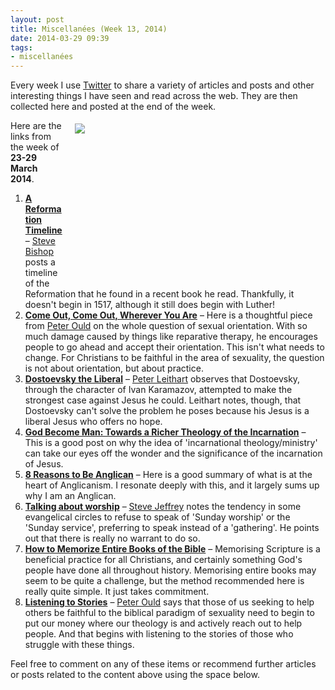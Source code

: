 ```yaml
---
layout: post
title: Miscellanées (Week 13, 2014)
date: 2014-03-29 09:39
tags:
- miscellanées
---
```

Every week I use <a href="http://twitter.com/jakebelder">Twitter</a> to share a variety of articles and posts and other interesting things I have seen and read across the web. They are then collected here and posted at the end of the week.

<div style="float: right; margin: 5px 1px 0px 20px; width: 400px; height: 256px;"><img src="https://dl.dropboxusercontent.com/u/3897986/Jake%20Blog%20Images/dostoevsky_underground.jpg"></div>
Here are the links from the week of <strong>23-29 March 2014</strong>.

<ol>
<li><strong><a href="http://bit.ly/1hdYqQB">A Reformation Timeline</a></strong> – <a href="http://twitter.com/stevebishopuk">Steve Bishop</a> posts a timeline of the Reformation that he found in a recent book he read. Thankfully, it doesn't begin in 1517, although it still does begin with Luther!</li>

<li><strong><a href="http://bit.ly/1lfM7Ks">Come Out, Come Out, Wherever You Are</a></strong> – Here is a thoughtful piece from <a href="http://twitter.com/PeterOuld">Peter Ould</a> on the whole question of sexual orientation. With so much damage caused by things like reparative therapy, he encourages people to go ahead and accept their orientation. This isn't what needs to change. For Christians to be faithful in the area of sexuality, the question is not about orientation, but about practice.</li>

<li><strong><a href="http://bit.ly/1l0zoc4">Dostoevsky the Liberal</a></strong> – <a href="http://twitter.com/PLeithart">Peter Leithart</a> observes that Dostoevsky, through the character of Ivan Karamazov, attempted to make the strongest case against Jesus he could. Leithart notes, though, that Dostoevsky can't solve the problem he poses because his Jesus is a liberal Jesus who offers no hope.</li>

<li><strong><a href="http://bit.ly/1gxBVer">God Become Man: Towards a Richer Theology of the Incarnation</a></strong> – This is a good post on why the idea of 'incarnational theology/ministry' can take our eyes off the wonder and the significance of the incarnation of Jesus.</li>

<li><strong><a href="http://bit.ly/1j1TPoU">8 Reasons to Be Anglican</a></strong> – Here is a good summary of what is at the heart of Anglicanism. I resonate deeply with this, and it largely sums up why I am an Anglican.</li>

<li><strong><a href="http://bit.ly/1jJuy17">Talking about worship</a></strong> – <a href="http://twitter.com/PastorSteveJeff">Steve Jeffrey</a> notes the tendency in some evangelical circles to refuse to speak of 'Sunday worship' or the 'Sunday service', preferring to speak instead of a 'gathering'. He points out that there is really no warrant to do so.</li>

<li><strong><a href="http://bit.ly/1gIeZck">How to Memorize Entire Books of the Bible</a></strong> – Memorising Scripture is a beneficial practice for all Christians, and certainly something God's people have done all throughout history. Memorising entire books may seem to be quite a challenge, but the method recommended here is really quite simple. It just takes commitment.</li>

<li><strong><a href="http://bit.ly/1lreup8">Listening to Stories</a></strong> – <a href="http://twitter.com/PeterOuld">Peter Ould</a> says that those of us seeking to help others be faithful to the biblical paradigm of sexuality need to begin to put our money where our theology is and actively reach out to help people. And that begins with listening to the stories of those who struggle with these things.</li>
</ol>

Feel free to comment on any of these items or recommend further articles or posts related to the content above using the space below.
